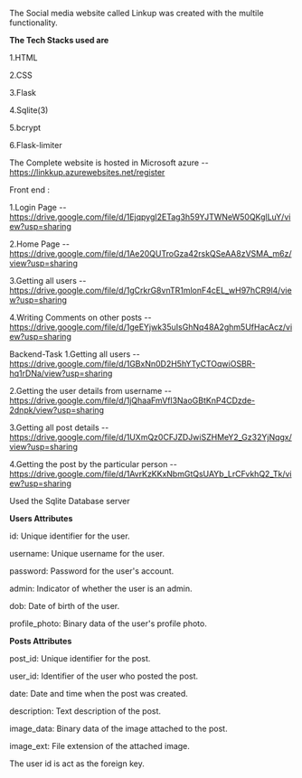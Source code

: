 The Social media website called Linkup was created with the multile functionality.

**The Tech Stacks used are**

1.HTML

2.CSS

3.Flask

4.Sqlite(3)

5.bcrypt

6.Flask-limiter


The Complete website is hosted in Microsoft azure -- https://linkkup.azurewebsites.net/register

Front end :

1.Login Page -- https://drive.google.com/file/d/1EjqpygI2ETag3h59YJTWNeW50QKglLuY/view?usp=sharing

2.Home Page -- https://drive.google.com/file/d/1Ae20QUTroGza42rskQSeAA8zVSMA_m6z/view?usp=sharing

3.Getting all users -- https://drive.google.com/file/d/1gCrkrG8vnTR1mlonF4cEL_wH97hCR9l4/view?usp=sharing

4.Writing Comments on other posts -- https://drive.google.com/file/d/1geEYjwk35uIsGhNq48A2ghm5UfHacAcz/view?usp=sharing



Backend-Task
1.Getting all users -- https://drive.google.com/file/d/1GBxNn0D2H5hYTyCTOqwiOSBR-hq1rDNa/view?usp=sharing

2.Getting the user details from username -- https://drive.google.com/file/d/1jQhaaFmVfl3NaoGBtKnP4CDzde-2dnpk/view?usp=sharing

3.Getting all post details -- https://drive.google.com/file/d/1UXmQz0CFJZDJwiSZHMeY2_Gz32YjNqgx/view?usp=sharing

4.Getting the post by the particular person -- https://drive.google.com/file/d/1AvrKzKKxNbmGtQsUAYb_LrCFvkhQ2_Tk/view?usp=sharing


Used the Sqlite Database server


**Users Attributes**

id: Unique identifier for the user.

username: Unique username for the user.

password: Password for the user's account.

admin: Indicator of whether the user is an admin.

dob: Date of birth of the user.

profile_photo: Binary data of the user's profile photo.



**Posts Attributes**

post_id: Unique identifier for the post.

user_id: Identifier of the user who posted the post.

date: Date and time when the post was created.

description: Text description of the post.

image_data: Binary data of the image attached to the post.

image_ext: File extension of the attached image.


The user id is act as the foreign key.





